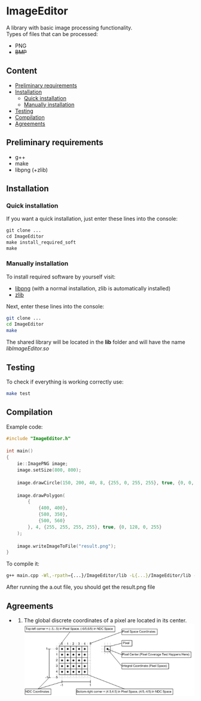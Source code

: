 # ImageEditor

A library with basic image processing functionality.  
Types of files that can be processed:
- PNG
- ~~BMP~~

## Сontent
- [Preliminary requirements](#preliminary-requirements)
- [Installation](#installation)
  - [Quick installation](#quick-installation)
  - [Manually installation](#manually-installation)
- [Testing](#tesing)
- [Compilation](#compilation)
- [Agreements](#agreements)

<a name="preliminary-requirements"></a>
## Preliminary requirements
- g++
- make
- libpng (+zlib)


<a name="installation"></a>
## Installation

<a name="quick-installation"></a>
### Quick installation
If you want a quick installation, just enter these lines into the console:

```
git clone ...
cd ImageEditor
make install_required_soft
make
```

<a name="manually-installation"></a>
### Manually installation
To install required software by yourself visit:
- [libpng](https://github.com/pnggroup/libpng) (with a normal installation, zlib is automatically installed)
- [zlib](https://github.com/madler/zlib)

Next, enter these lines into the console:

```bash
git clone ...
cd ImageEditor
make
```

The shared library will be located in the **lib** folder and will have the name *libImageEditor.so*


<a name="testing"></a>
## Testing
To check if everything is working correctly use:

```bash
make test
```

<a name="compilation"></a>
## Compilation
Example code:

```C++
#include "ImageEditor.h"

int main()
{
    ie::ImagePNG image;
    image.setSize(800, 800);

    image.drawCircle(150, 200, 40, 8, {255, 0, 255, 255}, true, {0, 0, 255, 255});
    
    image.drawPolygon(
        {
            {400, 400},
            {580, 350},
            {500, 560}
        }, 4, {255, 255, 255, 255}, true, {0, 128, 0, 255}
    );

    image.writeImageToFile("result.png");
}
```

To compile it:

```bash
g++ main.cpp -Wl,-rpath={...}/ImageEditor/lib -L{...}/ImageEditor/lib -lImageEditor -I{...}/ImageEditor/include
```

After running the a.out file, you should get the result.png file

<a name="agreements"></a>
## Agreements
- 1. The global discrete coordinates of a pixel are located in its center.  
![Image alt](https://github.com/KirillMaltsev3341/Images/raw/main/Coordinates.png)